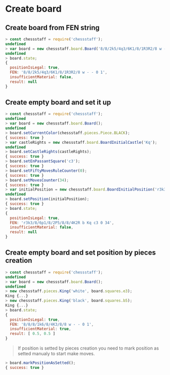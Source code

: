 # Create board

## Create board from FEN string

```javascript
> const chessstaff = require('chessstaff');
undefined
> var board = new chessstaff.board.Board('8/8/2k5/4q3/6K1/8/1R3R2/8 w - - 0 1');
undefined
> board.state;
{
  positionIsLegal: true,
  FEN: '8/8/2k5/4q3/6K1/8/1R3R2/8 w - - 0 1',
  insufficientMaterial: false,
  result: null
}
```

## Create empty board and set it up

```javascript
> const chessstaff = require('chessstaff');
undefined
> var board = new chessstaff.board.Board();
undefined
> board.setCurrentColor(chessstaff.pieces.Piece.BLACK);
{ success: true }
> var castleRights = new chessstaff.board.BoardInitialCastle('Kq');
undefined
> board.setCastleRights(castleRights);
{ success: true }
> board.setEnPassantSquare('c3');
{ success: true }
> board.setFiftyMovesRuleCounter(0);
{ success: true }
> board.setMovesCounter(34);
{ success: true }
> var initialPosition = new chessstaff.board.BoardInitialPosition('r3k3/8/6p1/8/2P5/8/8/4K2R');
undefined
> board.setPosition(initialPosition);
{ success: true }
> board.state;
{
  positionIsLegal: true,
  FEN: 'r3k3/8/6p1/8/2P5/8/8/4K2R b Kq c3 0 34',
  insufficientMaterial: false,
  result: null
}
```


## Create empty board and set position by pieces creation

```javascript
> const chessstaff = require('chessstaff');
undefined
> var board = new chessstaff.board.Board();
undefined
> new chessstaff.pieces.King('white', board.squares.e3);
King {...}
> new chessstaff.pieces.King('black', board.squares.b5);
King {...}
> board.state;
{
  positionIsLegal: true,
  FEN: '8/8/8/1k6/8/4K3/8/8 w - - 0 1',
  insufficientMaterial: true,
  result: [ 0.5, 0.5 ]
}
```

> If position is setted by pieces creation you need to mark position as setted manualy to start make moves.

```javascript
> board.markPositionAsSetted();
{ success: true }
```

